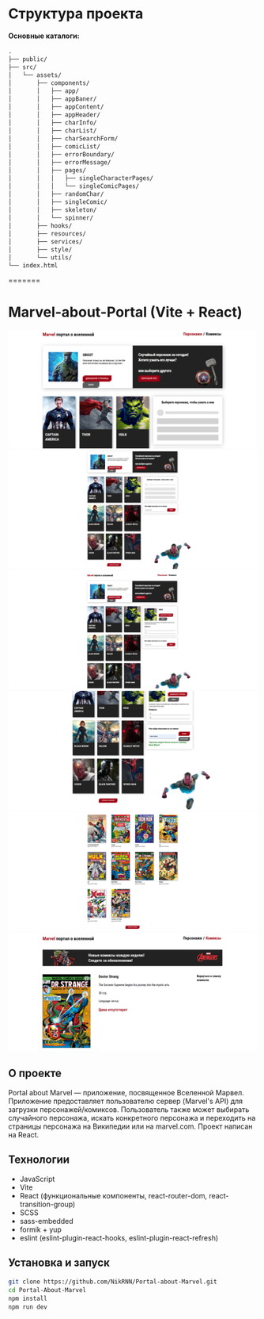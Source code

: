# Структура проекта

**Основные каталоги:**

```
.
├── public/
├── src/
│   └── assets/
│       ├── components/
│       │   ├── app/
│       │   ├── appBaner/
│       │   ├── appContent/
│       │   ├── appHeader/
│       │   ├── charInfo/
│       │   ├── charList/
│       │   ├── charSearchForm/
│       │   ├── comicList/
│       │   ├── errorBoundary/
│       │   ├── errorMessage/
│       │   ├── pages/
│       │   │   ├── singleCharacterPages/
│       │   │   └── singleComicPages/
│       │   ├── randomChar/
│       │   ├── singleComic/
│       │   ├── skeleton/
│       │   └── spinner/
│       ├── hooks/
│       ├── resources/
│       ├── services/
│       ├── style/
│       └── utils/
└── index.html

```

=======

# Marvel-about-Portal (Vite + React)

![Интерфейс приложения](./src/screenshots/screenshot1.png)
![Интерфейс приложения](./src/screenshots/screenshot2.png)
![Интерфейс приложения](./src/screenshots/screenshot3.png)
![Интерфейс приложения](./src/screenshots/screenshot4.png)
![Интерфейс приложения](./src/screenshots/screenshot5.png)
![Интерфейс приложения](./src/screenshots/screenshot6.png)

## О проекте

Portal about Marvel — приложение, посвященное Вселенной Марвел. Приложение предоставляет пользователю сервер (Marvel's API) для загрузки персонажей/комиксов. Пользователь также может выбирать случайного персонажа, искать конкретного персонажа и переходить на страницы персонажа на Википедии или на marvel.com. Проект написан на React.

## Технологии

- JavaScript
- Vite
- React (функциональные компоненты, react-router-dom, react-transition-group)
- SCSS
- sass-embedded
- formik + yup
- eslint (eslint-plugin-react-hooks, eslint-plugin-react-refresh)

## Установка и запуск

```bash
git clone https://github.com/NikRNN/Portal-about-Marvel.git
cd Portal-About-Marvel
npm install
npm run dev

```
